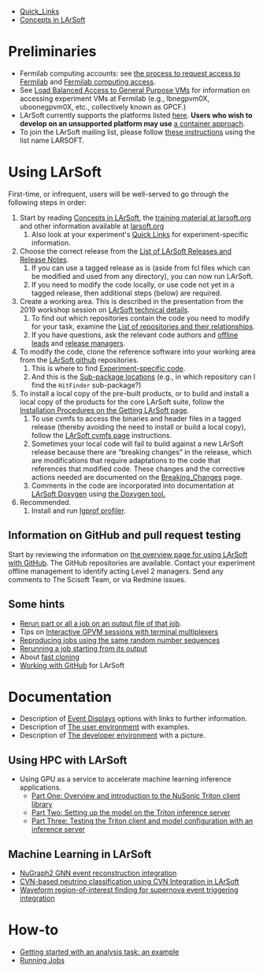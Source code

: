 

-   [Quick_Links](Quick_Links)
-   [Concepts in LArSoft](https://larsoft.org/important-concepts-in-larsoft/)

# Preliminaries

-   Fermilab computing accounts: see [the process to request access to Fermilab](https://get-connected.fnal.gov/faq/#SABprocess) and [Fermilab computing access](Fermilab_computing_access).
-   See [Load Balanced Access to General Purpose VMs](Load_Balanced_Access_to_General_Purpose_VMs) for information on accessing experiment VMs at Fermilab (e.g., lbnegpvm0X, uboonegpvm0X, etc., collectively known as GPCF.)
-   LArSoft currently supports the platforms listed [here](Supported_platforms). **Users who wish to develop on an unsupported platform may use** [a container approach](Developing_LArSoft_with_Containers).
-   To join the LArSoft mailing list, please follow [these instructions](https://listserv.fnal.gov/users.asp#subscribe_to_list) using the list name LARSOFT.

# Using LArSoft

First-time, or infrequent, users will be well-served to go through the following steps in order:

1.  Start by reading [Concepts in LArSoft](https://larsoft.org/important-concepts-in-larsoft/), the [training material at larsoft.org](https://larsoft.org/training) and other information available at [larsoft.org](https://larsoft.org)
    1.  Also look at your experiment's [Quick Links](Quick_Links) for experiment-specific information.
2.  Choose the correct release from the [List of LArSoft Releases and Release Notes](releases/LArSoft_release_list).
    1.  If you can use a tagged release as is (aside from fcl files which can be modified and used from any directory), you can now run LArSoft.
    2.  If you need to modify the code locally, or use code not yet in a tagged release, then additional steps (below) are required.
3.  Create a working area. This is described in the presentation from the 2019 workshop session on [LArSoft technical details](https://indico.fnal.gov/event/20453/session/5/contribution/2/material/slides/0.pdf).
    1.  To find out which repositories contain the code you need to modify for your task, examine the [List of repositories and their relationships](LArSoft_repositories_packages_and_dependencies).
    2.  If you have questions, ask the relevant code authors and [offline leads](Offlineleads) and [release managers](/LArSoftWiki/LArSoftInternals/Informal_list_of_experiment_contacts).
4.  To modify the code, clone the reference software into your working area from the [LArSoft github](https://github.com/LArSoft) repositories.
    1.  This is where to find [Experiment-specific code](Experiment-specific_code).
    2.  And this is the [Sub-package locations](Sub-package_locations) (e.g., in which repository can I find the `HitFinder` sub-package?)
5.  To install a local copy of the pre-built products, or to build and install a local copy of the products for the core LArSoft suite, follow the [Installation Procedures on the Getting LArSoft page](Getting_LArSoft).
    1.  To use cvmfs to access the binaries and header files in a tagged release (thereby avoiding the need to install or build a local copy), follow the [LArSoft cvmfs page](LArSoft_cvmfs_page) instructions.
    2.  Sometimes your local code will fail to build against a new LArSoft release because there are “breaking changes” in the release, which are modifications that require adaptations to the code that references that modified code. These changes and the corrective actions needed are documented on the [Breaking_Changes](releases/Breaking_Changes) page.
    3.  Comments in the code are incorporated into documentation at [LArSoft Doxygen](https://code-doc.larsoft.org/docs/latest/html/index.html) using [the Doxygen tool.](https://www.doxygen.nl/helpers.html)
6.  Recommended.
    1.  Install and run [Igprof profiler](Igprof_profiler).

## Information on GitHub and pull request testing

Start by reviewing the information on [the overview page for using LArSoft with GitHub](Working_with_GitHub). The GitHub repositories are available. Contact your experiment offline management to identify acting Level 2 managers. Send any comments to The Scisoft Team, or via Redmine issues.

## Some hints

-   [Rerun part or all a job on an output file of that job](Rerun_part_of_all_a_job_on_an_output_file_of_that_job).
-   Tips on [Interactive GPVM sessions with terminal multiplexers](Interactive_GPVM_sessions_with_terminal_multiplexers)
-   [Reproducing jobs using the same random number sequences](Reproducing_jobs_using_the_same_random_number_sequences)
-   [Rerunning a job starting from its output](Rerunning_a_job_starting_from_its_output)
-   About [fast cloning](Fast_cloning)
-   [Working with GitHub](Working_with_GitHub) for LArSoft

# Documentation

-   Description of [Event Displays](Event_Displays) options with links to further information.
-   Description of [The user environment](The_user_environment) with examples.
-   Description of [The developer environment](The_developer_environment) with a picture.

## Using HPC with LArSoft

-   Using GPU as a service to accelerate machine learning inference applications.
    -   [ Part One: Overview and introduction to the NuSonic Triton client library ](GPU_as_a_Service)
    -   [Part Two: Setting up the model on the Triton inference server](GPU_as_a_Service_part_two)
    -   [Part Three: Testing the Triton client and model configuration with an inference server](GPU_as_a_Service_part_three)

## Machine Learning in LArSoft

- [NuGraph2 GNN event reconstruction integration](https://larsoft.github.io/LArSoftWiki/NuGraph2_integration)
- [CVN-based neutrino classification using CVN Integration in LArSoft](https://larsoft.github.io/LArSoftWiki/CVN_integration)
- [Waveform region-of-interest finding for supernova event triggering integration](https://larsoft.github.io/LArSoftWiki/Using_raw_waveform)

# How-to

-   [ Getting started with an analysis task: an example ](AnalysisExample)
-   [Running Jobs](Running_Jobs)
